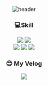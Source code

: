 <div align='center'/>

![header](https://capsule-render.vercel.app/api?type=waving&color=auto&height=300&section=header&text=0Zone&fontSize=90&animation=fadeIn&fontAlignY=38&descAlignY=51&descAlign=62)


### 💻Skill
<div>
            <img src="https://img.shields.io/badge/HTML5-E34F26?style=flat-square&logo=HTML5&logoColor=white"/>
            <img src="https://img.shields.io/badge/CSS3-1572B6?style=flat-square&logo=CSS3&logoColor=white"/>
</div>
<div>
             <img src="https://img.shields.io/badge/Java-007396?style=flat-square&logo=Java&logoColor=white"/>
             <img src="https://img.shields.io/badge/JavaScript-F7DF1E?style=flat-square&logo=JavaScript&logoColor=white"/>
             <img src="https://img.shields.io/badge/MySQL-00591?style=flat-square&logo=mysql&logoColor=white"/>
</div>

  
### 😊 My Velog
            
<a href="https://zerozone.oopy.io/">
    <img 
        src="http://img.shields.io/badge/-Tech%20Blog-655ced?style=flat&logo=github&link=https://alpox.kr"
        style="height : auto; margin-left : 10px; margin-right : 10px;"/>
</a>


</div>

